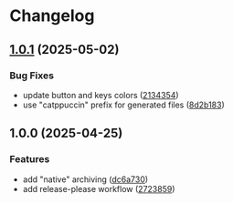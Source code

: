 # Changelog

## [1.0.1](https://github.com/husa/catppuccin-keybr/compare/v1.0.0...v1.0.1) (2025-05-02)


### Bug Fixes

* update button and keys colors ([2134354](https://github.com/husa/catppuccin-keybr/commit/2134354d2daf4b6b94dc9aff0b45a50233440419))
* use "catppuccin" prefix for generated files ([8d2b183](https://github.com/husa/catppuccin-keybr/commit/8d2b18316395ea39cfabf3c2a3ab9e69abc97422))

## 1.0.0 (2025-04-25)


### Features

* add "native" archiving ([dc6a730](https://github.com/husa/catppuccin-keybr/commit/dc6a730c6441042c06c4808500c12998bd531fb2))
* add release-please workflow ([2723859](https://github.com/husa/catppuccin-keybr/commit/2723859dbd0a96dba8914c22125459287cd82865))
